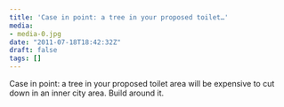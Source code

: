 ```yaml
---
title: 'Case in point: a tree in your proposed toilet…'
media:
- media-0.jpg
date: "2011-07-18T18:42:32Z"
draft: false
tags: []
---
```

Case in point: a tree in your proposed toilet area will be expensive to cut down in an inner city area. Build around it.
